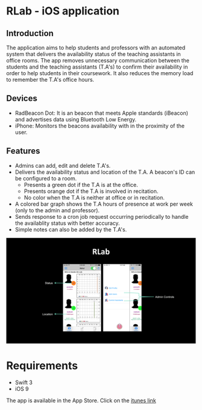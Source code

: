 
# RLab - iOS application 

## Introduction
The application aims to help students and professors with an automated system that delivers the availability status of the teaching assistants in office rooms. The app removes unnecessary communication between the students and the teaching assistants (T.A's) to confirm their availability in order to help students in their coursework. It also reduces the memory load to remember the T.A's office hours.

## Devices
* RadBeacon Dot: It is an beacon that meets Apple standards (iBeacon) and advertises data using Bluetooth Low Energy.
* iPhone: Monitors the beacons availability with in the proximity of the user.

## Features
- Admins can add, edit and delete T.A's. 
- Delivers the availability status and location of the T.A. A beacon's ID can be configured to a room.
  - Presents a green dot if the T.A is at the office.
  - Presents orange dot if the T.A is involved in recitation.
  - No color when the T.A is neither at office or in recitation.
- A colored bar graph shows the T.A hours of presence at work per week (only to the admin and professor).
- Sends response to a cron job request occurring periodically to handle the availablity status with better accuracy.
- Simple notes can also be added by the T.A's.

<img src="./resources/rlab-screenshot.png">

# Requirements
* Swift 3
* iOS 9

The app is available in the App Store.
Click on the [itunes link](https://itunes.apple.com/us/app/rlab/id1239882225?mt=8) 
